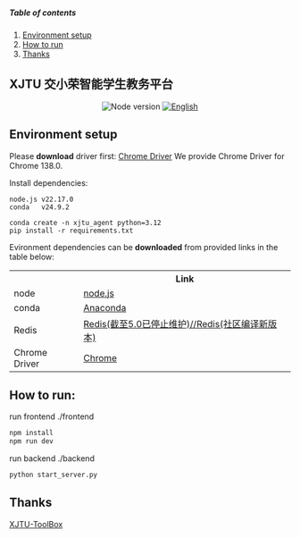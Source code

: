 ##### Table of contents
1. [Environment setup](#environment-setup)
2. [How to run](#how-to-run)
3. [Thanks](#thanks)

## **XJTU 交小荣智能学生教务平台**
<p align="center">
    <img alt="Node version" src="https://img.shields.io/static/v1?label=node&message=%20%3E=22&logo=node.js&color=2334D058" />
      <a href="https://github.com/alanyagger/xjtu_agent/blob/main/readme.md"><img src="https://img.shields.io/badge/lang-English-blue.svg" alt="English"></a>
</p>

## Environment setup

Please **download** driver first: 
[Chrome Driver](https://developer.chrome.com/docs/chromedriver)
We provide Chrome Driver for Chrome 138.0.

Install dependencies:
```shell
node.js v22.17.0
conda   v24.9.2
```
```shell
conda create -n xjtu_agent python=3.12
pip install -r requirements.txt
```
Evironment dependencies can be **downloaded** from provided links in the table below:
<table style="width:100%">
  <tr>
    <th></th>
    <th>Link</th>
  </tr>
  <tr>
    <td>node</td>
    <td><a href="https://nodejs.org/en/download">node.js</a></td>
  </tr>
  <tr>
    <td>conda</td>
    <td><a href="https://repo.anaconda.com/archive/">Anaconda</a></td>
  </tr>
  <tr>
    <td>Redis</td>
    <td><a href="https://github.com/tporadowski/redis/releases">Redis(截至5.0已停止维护)//</a><a href="https://github.com/redis-windows/redis-windows/releases">Redis(社区编译新版本)</a></td>
  </tr>
  <tr>
    <td>Chrome Driver</td>
    <td><a href="https://developer.chrome.com/docs/chromedriver">Chrome</a></td>
  </tr>
</table>

## How to run:
run frontend ./frontend
```bash
npm install
npm run dev
```
run backend ./backend
```bash
python start_server.py
```

## Thanks
[XJTU-ToolBox](https://github.com/xjtu-wang/XJTU-Toolbox)
